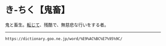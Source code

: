 # き‐ちく【鬼畜】

鬼と畜生。[転じて](てんじる（転じる）)、残酷で、無慈悲な行いをする者。

---
`https://dictionary.goo.ne.jp/word/%E9%AC%BC%E7%95%9C/`